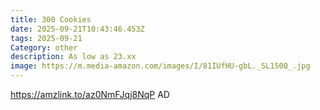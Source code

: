 ```yaml
---
title: 300 Cookies
date: 2025-09-21T10:43:46.453Z
tags: 2025-09-21
Category: other
description: As low as 23.xx
image: https://m.media-amazon.com/images/I/81IUfHU-gbL._SL1500_.jpg
---
```

https://amzlink.to/az0NmFJqj8NqP
AD